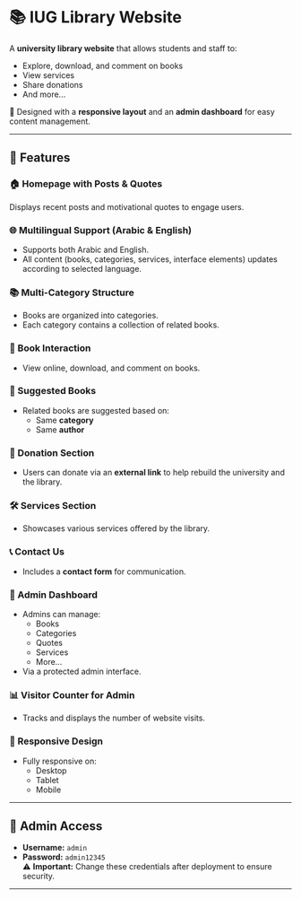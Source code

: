 # 📚 IUG Library Website

A **university library website** that allows students and staff to:
- Explore, download, and comment on books
- View services
- Share donations
- And more...

🎨 Designed with a **responsive layout** and an **admin dashboard** for easy content management.

---

## 🔧 Features

### 🏠 Homepage with Posts & Quotes
Displays recent posts and motivational quotes to engage users.

### 🌐 Multilingual Support (Arabic & English)
- Supports both Arabic and English.
- All content (books, categories, services, interface elements) updates according to selected language.

### 📚 Multi-Category Structure
- Books are organized into categories.
- Each category contains a collection of related books.

### 📖 Book Interaction
- View online, download, and comment on books.

### 📌 Suggested Books
- Related books are suggested based on:
  - Same **category**
  - Same **author**

### 🎁 Donation Section
- Users can donate via an **external link** to help rebuild the university and the library.

### 🛠️ Services Section
- Showcases various services offered by the library.

### 📞 Contact Us
- Includes a **contact form** for communication.

### 🔐 Admin Dashboard
- Admins can manage:
  - Books
  - Categories
  - Quotes
  - Services
  - More...
- Via a protected admin interface.

### 📊 Visitor Counter for Admin
- Tracks and displays the number of website visits.

### 📱 Responsive Design
- Fully responsive on:
  - Desktop
  - Tablet
  - Mobile

---

## 🔐 Admin Access

- **Username:** `admin`  
- **Password:** `admin12345`  
⚠️ **Important:** Change these credentials after deployment to ensure security.

---